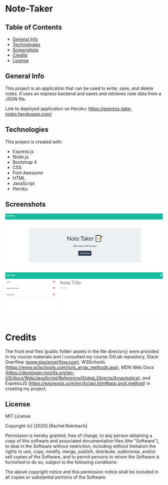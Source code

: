 # Note-Taker

## Table of Contents
* [General Info](#general-info)
* [Technologies](#technologies)
* [Screenshots](#screenshots)
* [Credits](#credits)
* [License](#license)

## General Info
This project is an application that can be used to write, save, and delete notes. It uses an express backend and saves and retrieves note data from a JSON file. 

Link to deployed application on Heroku: https://express-take-notes.herokuapp.com/ 

## Technologies
This project is created with: 
* Express.js
* Node.js 
* Bootstrap 4
* CSS
* Font Awesome
* HTML
* JavaScript
* Heroku

## Screenshots 
![app home screenshot](public/assets/images/home-screenshot.png)
![app notes screenshot](public/assets/images/notes-screenshot.png)

# Credits
The front end files (public folder assets in the file directory) were provided in my course materials and I consulted my course GitLab repository, Stack Overflow (www.stackoverflow.com), W3Schools (https://www.w3schools.com/js/js_array_methods.asp), MDN Web Docs (https://developer.mozilla.org/en-US/docs/Web/JavaScript/Reference/Global_Objects/Array/splice), and ExpressJS (https://expressjs.com/en/4x/api.html#app.post.method) in creating my project. 

## License
MIT License

Copyright (c) [2020] [Rachel Rohrbach]

Permission is hereby granted, free of charge, to any person obtaining a copy
of this software and associated documentation files (the "Software"), to deal
in the Software without restriction, including without limitation the rights
to use, copy, modify, merge, publish, distribute, sublicense, and/or sell
copies of the Software, and to permit persons to whom the Software is
furnished to do so, subject to the following conditions:

The above copyright notice and this permission notice shall be included in all
copies or substantial portions of the Software.